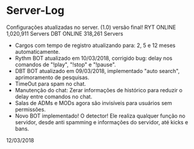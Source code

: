 # Server-Log
Configurações atualizadas no server. (1.0)
versão final!
RYT ONLINE
1,020,911 Servers
DBT ONLINE
318,261 Servers
- Cargos com tempo de registro atualizando para: 2, 5 e 12 meses automaticamente.
- Rythm BOT atualizado em 10/03/2018, corrigido bug: delay nos comandos de "!play", "!stop" e "!pause".
- DBT BOT atualizado em 09/03/2018, implementado "auto search", aprimoramento de pesquisas.
- TimeOut para spam no chat.
- Manutenção do chat: Zerar informações de histórico para reduzir o delay entre comandos no chat.
- Salas de ADMs e MODs agora são invisíveis para usuários sem permissões.
- Novo BOT implementado! O detector! Ele realiza qualquer função no servidor, desde anti spamming e informações do servidor, até kicks e bans.


12/03/2018

